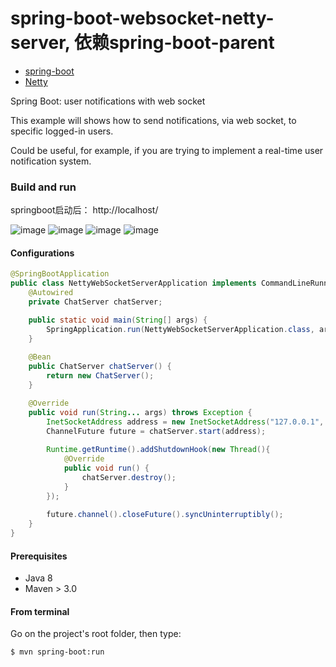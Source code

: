 # spring-boot-websocket-netty-server, 依赖spring-boot-parent
* [spring-boot](http://docs.spring.io/spring-boot/docs/current/reference/htmlsingle/)
* [Netty](http://netty.io/)

Spring Boot: user notifications with web socket

This example will shows how to send notifications, via web socket, to specific logged-in users.

Could be useful, for example, if you are trying to implement a real-time user notification system.

### Build and run
springboot启动后： http://localhost/

![image](https://github.com/leelance/spring-boot-all/blob/master/spring-boot-websocket-netty-server/1.png)
![image](https://github.com/leelance/spring-boot-all/blob/master/spring-boot-websocket-netty-server/2.png)
![image](https://github.com/leelance/spring-boot-all/blob/master/spring-boot-websocket-netty-server/3.png)
![image](https://github.com/leelance/spring-boot-all/blob/master/spring-boot-websocket-netty-server/4.png)
#### Configurations
```java
@SpringBootApplication
public class NettyWebSocketServerApplication implements CommandLineRunner{
	@Autowired
	private ChatServer chatServer;

    public static void main(String[] args) {
        SpringApplication.run(NettyWebSocketServerApplication.class, args);
    }
    
    @Bean
    public ChatServer chatServer() {
    	return new ChatServer();
    }

	@Override
	public void run(String... args) throws Exception {
		InetSocketAddress address = new InetSocketAddress("127.0.0.1", 9090);
		ChannelFuture future = chatServer.start(address);
		
		Runtime.getRuntime().addShutdownHook(new Thread(){
			@Override
			public void run() {
				chatServer.destroy();
			}
		});
		
		future.channel().closeFuture().syncUninterruptibly();
	}
}
```

#### Prerequisites

- Java 8
- Maven > 3.0

#### From terminal

Go on the project's root folder, then type:

    $ mvn spring-boot:run
